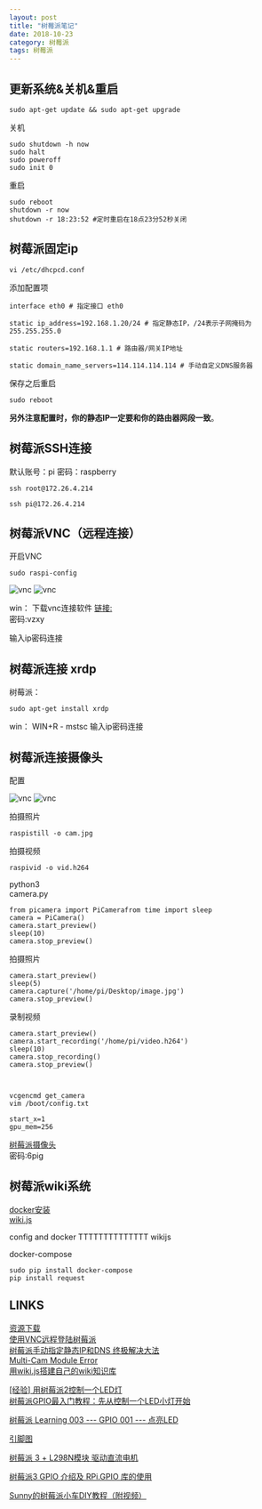 ```yaml
---
layout: post
title: "树莓派笔记"
date: 2018-10-23
category: 树莓派 
tags: 树莓派
---
```


## 更新系统&关机&重启

	sudo apt-get update && sudo apt-get upgrade

关机  

	sudo shutdown -h now
	sudo halt
	sudo poweroff
	sudo init 0

重启  

	sudo reboot
	shutdown -r now
	shutdown -r 18:23:52 #定时重启在18点23分52秒关闭

## 树莓派固定ip

	vi /etc/dhcpcd.conf

添加配置项  
	
	interface eth0 # 指定接口 eth0
	
	static ip_address=192.168.1.20/24 # 指定静态IP，/24表示子网掩码为 255.255.255.0
	
	static routers=192.168.1.1 # 路由器/网关IP地址
	
	static domain_name_servers=114.114.114.114 # 手动自定义DNS服务器

保存之后重启  

	sudo reboot

**另外注意配置时，你的静态IP一定要和你的路由器网段一致**。


## 树莓派SSH连接
默认账号：pi   密码：raspberry  

	ssh root@172.26.4.214

	ssh pi@172.26.4.214



## 树莓派VNC（远程连接）
开启VNC  
	
	sudo raspi-config

![vnc]({{site.img_link}}/22/01.png) 
![vnc]({{site.img_link}}/22/02.png) 


win：
下载vnc连接软件
[链接:](https://pan.baidu.com/s/10A0iSWmXUJedNLfbist8ug)  
密码:vzxy

输入ip密码连接


## 树莓派连接 xrdp

树莓派：  

	sudo apt-get install xrdp

win：
WIN+R - mstsc
输入ip密码连接


## 树莓派连接摄像头

配置  

![vnc]({{site.img_link}}/22/03.png) 
![vnc]({{site.img_link}}/22/04.png) 

拍摄照片  

	raspistill -o cam.jpg

拍摄视频  

	raspivid -o vid.h264


python3  
camera.py  

	from picamera import PiCamerafrom time import sleep 
	camera = PiCamera()
	camera.start_preview()
	sleep(10)
	camera.stop_preview()


拍摄照片

	camera.start_preview()
	sleep(5) 
	camera.capture('/home/pi/Desktop/image.jpg') 
	camera.stop_preview()

录制视频  

	camera.start_preview() 
	camera.start_recording('/home/pi/video.h264') 
	sleep(10)
	camera.stop_recording()
	camera.stop_preview()



	vcgencmd get_camera
	vim /boot/config.txt

	start_x=1
	gpu_mem=256

[树莓派摄像头](https://pan.baidu.com/s/1wafsFY7_8iuQZm0QX4QJug)  
密码:6pig

## 树莓派wiki系统

[docker安装](http://www.runoob.com/docker/ubuntu-docker-install.html)  
[wiki.js](https://github.com/Requarks/wiki)  

config and docker
TTTTTTTTTTTTTT
wikijs

docker-compose  

	sudo pip install docker-compose
	pip install request



## LINKS

[资源下载](http://shumeipai.nxez.com/download)  
[使用VNC远程登陆树莓派](https://blog.csdn.net/u012952807/article/details/70225700)  
[树莓派手动指定静态IP和DNS 终极解决大法](https://blog.csdn.net/u013178472/article/details/78574878)  
[Multi-Cam Module Error](https://raspberrypi.stackexchange.com/questions/51322/multi-cam-module-error)  
[用wiki.js搭建自己的wiki知识库](https://blog.csdn.net/michael_llh/article/details/80210951)  

[[经验] 用树莓派2控制一个LED灯](http://bbs.elecfans.com/jishu_542880_1_1.html)  
[树莓派GPIO最入门教程：先从控制一个LED小灯开始](https://www.jianshu.com/p/27104b0c5da1)  

[树莓派 Learning 003 --- GPIO 001 --- 点亮LED](https://blog.csdn.net/github_35160620/article/details/52140967)  

[引脚图](https://image.baidu.com/search/detail?ct=503316480&z=0&ipn=d&word=%E6%A0%91%E8%8E%93%E6%B4%BE%E9%92%88%E8%84%9A%E5%9B%BE&hs=2&pn=5&spn=0&di=9211195430&pi=0&rn=1&tn=baiduimagedetail&is=0%2C0&ie=utf-8&oe=utf-8&cl=2&lm=-1&cs=2469181244%2C1318570245&os=2596068280%2C2211848993&simid=1258434643%2C4156524171&adpicid=0&lpn=0&ln=30&fr=ala&fm=&sme=&cg=&bdtype=11&oriquery=%E6%A0%91%E8%8E%93%E6%B4%BE%E9%92%88%E8%84%9A%E5%9B%BE&objurl=http%3A%2F%2Fupload-images.jianshu.io%2Fupload_images%2F80704-7a5b8c35888d93b8.jpg&fromurl=ippr_z2C%24qAzdH3FAzdH3Fooo_z%26e3B3twgfi7_z%26e3Bv54AzdH3FrAzdH3Fuv00v8vukkw1&gsm=0&islist=&querylist=)  

[树莓派 3 + L298N模块 驱动直流电机](https://www.jianshu.com/p/775b4fb2c98d)  

[树莓派3 GPIO 介绍及 RPi.GPIO 库的使用](https://www.jianshu.com/p/1db0b3e4fd56)  

[Sunny的树莓派小车DIY教程（附视频）](http://shumeipai.nxez.com/2015/11/08/raspberry-pi-car-diy-tutorials-by-sunny.html)  


